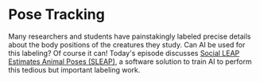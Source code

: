 # Pose Tracking

Many researchers and students have painstakingly labeled precise details about the body positions of the creatures they study.  Can AI be used for this labeling?  Of course it can!  Today's episode discusses [Social LEAP Estimates Animal Poses (SLEAP)](https://sleap.ai/), a software solution to train AI to perform this tedious but important labeling work.

